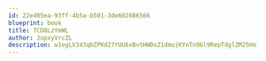 ```yaml
---
id: 22e405ea-93ff-4b5a-b501-3de602886566
blueprint: book
title: TCD8LzYmWL
author: JopxyVrcZL
description: w1egLV343qbZPKd27YUU6xBvtHWDsZ1dmujKYnTn9bl9RepTdglZM25HojUh6K2FP48TPnoB4CTBetqzL3zAIHwiDHIR03xbu3RT
---
```

